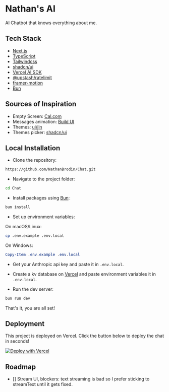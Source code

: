 # Nathan's AI

AI Chatbot that knows everything about me.

## Tech Stack

- [Next.js](https://nextjs.org/)
- [TypeScript](https://www.typescriptlang.org/)
- [Tailwindcss](https://tailwindcss.com/)
- [shadcn/ui](https://ui.shadcn.com/)
- [Vercel AI SDK](https://sdk.vercel.ai/docs/introduction)
- [@upstash/ratelimit](https://upstash.com/docs/oss/sdks/ts/ratelimit/overview)
- [framer-motion](https://www.framer.com/motion/)
- [Bun](https://bun.sh)

## Sources of Inspiration

- Empty Screen: [Cal.com](https://cal.com/)
- Messages animation: [Build UI](https://buildui.com/recipes/animated-list)
- Themes: [ui/jln](https://ui.jln.dev/)
- Themes picker: [shadcn/ui](https://ui.shadcn.com/themes)

## Local Installation

- Clone the repository:

```bash
https://github.com/NathanBrodin/Chat.git
```

- Navigate to the project folder:

```bash
cd Chat
```

- Install packages using [Bun](https://bun.sh/docs/installation):

```bash
bun install
```

- Set up environment variables:

On macOS/Linux:

```bash
cp .env.example .env.local
```

On Windows:

```powershell
Copy-Item .env.example .env.local

```

- Get your Anthropic api key and paste it in `.env.local`.

- Create a kv database on [Vercel](https://vercel.com/storage/kv) and paste environment variables it in `.env.local`.

- Run the dev server:

```bash
bun run dev
```

That's it, you are all set!

## Deployment

This project is deployed on Vercel. Click the button below to deploy the chat in seconds!

[![Deploy with Vercel](https://vercel.com/button)](https://vercel.com/new/clone?repository-url=https%3A%2F%2Fgithub.com%2Fnathanbrodin%2Fchat&env=ANTHROPIC_API_KEY,KV_URL,KV_REST_API_URL,KV_REST_API_TOKEN,KV_REST_API_READ_ONLY_TOKEN&demo-title=Nathan's%20AI&demo-description=Curious%20about%20Nathan%20Brodin%3F%20Ask%20his%20AI%20anything!&demo-url=https%3A%2F%2Fchat.brodin.dev)

## Roadmap

- [] Stream UI, blockers: text streaming is bad so I prefer sticking to streamText until it gets fixed.
